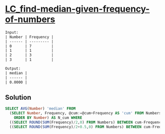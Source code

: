 # [LC_find-median-given-frequency-of-numbers](https://leetcode.com/problems/find-median-given-frequency-of-numbers)



```txt
Input: 
| Number | Frequency |
| ------ | --------- |
| 0      | 7         |
| 1      | 1         |
| 2      | 3         |
| 3      | 1         |

Output:
| median |
| ------ |
| 0.0000 |
```

## Solution

```sql
SELECT AVG(Number) 'median' FROM
  (SELECT Number, Frequency, @cum:=@cum+Frequency AS 'cum' FROM Numbers, (SELECT @cum:=0) tmp
    ORDER BY Number) AS N_cum WHERE
  ((SELECT ROUND(SUM(Frequency)/2,0) FROM Numbers) BETWEEN cum-Frequency+1 AND cum) OR
  ((SELECT ROUND(SUM(Frequency)/2+0.5,0) FROM Numbers) BETWEEN cum-Frequency+1 AND cum)
```
